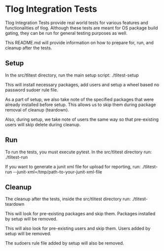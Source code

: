 Tlog Integration Tests
======================

Tlog Integration Tests provide real world tests for various features
and functionalities of tlog.  Although these tests are meant for
OS package build gating, they can be run for general testing purposes
as well.

This README.md will provide information on how to prepare for, run,
and cleanup after the tests.

Setup
-----

In the src/tlitest directory, run the main setup script:
    ./tlitest-setup

This will install necessary packages, add users and setup a wheel
based no password sudoer rule file.

As a part of setup, we also take note of the specified packages that
were already installed before setup.  This allows us to skip them
during package removal of cleanup (teardown).

Also, during setup, we take note of users the same way so that
pre-existing users will skip delete during cleanup.

Run
---

To run the tests, you must execute pytest.  In the src/tlitest
directory run:
    ./tlitest-run

If you want to generate a junit xml file for upload for reporting,
run:
    ./tlitest-run --junit-xml=/tmp/path-to-your-junit-xml-file

Cleanup
-------

The cleanup after the tests, inside the src/tlitest directory run:
    ./tlitest-teardown

This will look for pre-existing packages and skip them.  Packages
installed by setup will be removed.

This will also look for pre-existing users and skip them. Users
added by setup will be removed.

The sudoers rule file added by setup will also be removed.
